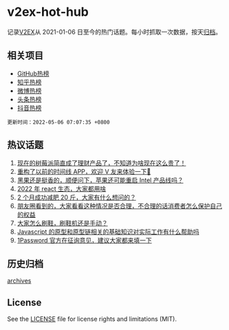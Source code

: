 # v2ex-hot-hub

 记录[V2EX](https://www.v2ex.com/)从 2021-01-06 日至今的热门话题。每小时抓取一次数据，按天[归档](archives)。
 
 ## 相关项目

- [GitHub热榜](https://github.com/snaildev/github-hot-hub)
- [知乎热榜](https://github.com/snaildev/zhihu-hot-hub)
- [微博热榜](https://github.com/snaildev/weibo-hot-hub)
- [头条热榜](https://github.com/snaildev/toutiao-hot-hub)
- [抖音热榜](https://github.com/snaildev/douyin-hot-hub)


 `更新时间：2022-05-06 07:07:35 +0800`

## 热议话题

1. [现在的树莓派简直成了理财产品了，不知道为啥现在这么贵了！](https://www.v2ex.com/t/850870)
1. [重构了以前的时间线 APP，欢迎 V 友来体验一下🥳](https://www.v2ex.com/t/850878)
1. [黑果还是挺香的，顺便问下，苹果还可能重启 Intel 产品线吗？](https://www.v2ex.com/t/850958)
1. [2022 年 react 生态，大家都用啥](https://www.v2ex.com/t/850921)
1. [2 个月成功减肥 20 斤，大家有什么想问的？](https://www.v2ex.com/t/850939)
1. [朋友圈看到的，大家看看这种情况是否合理，不合理的话消费者怎么保护自己的权益](https://www.v2ex.com/t/850904)
1. [大家怎么刷鞋，刷鞋机还是手动？](https://www.v2ex.com/t/850877)
1. [Javascript 的原型和原型链相关的基础知识对实际工作有什么帮助吗](https://www.v2ex.com/t/851000)
1. [1Password 官方在征询意见，建议大家都来填一下](https://www.v2ex.com/t/850897)

## 历史归档

[archives](archives)

## License

See the [LICENSE](LICENSE) file for license rights and limitations (MIT).
